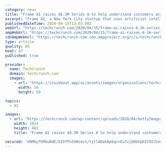 ```yaml
---
category: news
title: "Frame AI raises $6.3M Series A to help understand customers across channels"
excerpt: "Frame AI, a New York City startup that uses artificial intelligence and machine learning to help companies understand their customers better across multiple channels, announced a $6.3 million Series A investment today. G20 Ventures and Greycroft led the round together. Bill Wiberg, co-founder and partner at G20, will join Frame’s board under ..."
publishedDateTime: 2020-04-15T13:03:00Z
webUrl: "https://techcrunch.com/2020/04/15/frame-ai-raises-6-3m-series-a-to-help-understand-customers-across-channels/"
ampWebUrl: "https://techcrunch.com/2020/04/15/frame-ai-raises-6-3m-series-a-to-help-understand-customers-across-channels/amp/"
cdnAmpWebUrl: "https://techcrunch-com.cdn.ampproject.org/c/s/techcrunch.com/2020/04/15/frame-ai-raises-6-3m-series-a-to-help-understand-customers-across-channels/amp/"
type: article
quality: 85
heat: 87
published: true

provider:
  name: TechCrunch
  domain: techcrunch.com
  images:
    - url: "https://insideout.app/ai/assets/images/organizations/techcrunch.com-50x50.jpg"
      width: 50
      height: 50

topics:
  - AI

images:
  - url: "https://techcrunch.com/wp-content/uploads/2020/04/GettyImages-1136194804.jpg?w=1024"
    width: 1024
    height: 682
    title: "Frame AI raises $6.3M Series A to help understand customers across channels"

secured: "d9M6yTkMGuRdE/XZXfPn3VWvez1/tytlA0ak8p6qc+Eu7xjbBbVpbIC9IJSos9l4XaebW6DKXDfn9RjZRp6RM6HCNSRHwXgqk/Pxgxwb1aShKkQOKruljrFJY5O2uD0zDg2hGYJpOxoHj+aNcNB7RXs+Uwy8Rh2Y2Z1YglyHHk6Mgh15hhiacy/GePx5ZTXv9pho99cBah3CQ2Mw955dv6Rqz4qriL81P9nEg5tDRjHWiDYik2OCAxv1MLut7/FPzKHGmZ5YsmSQTIXoSV0A4S087DMIrZSDJWD7Daz557t73leG8F9tNEOSP2shbcUwx/xGfrXpFxyiLMk3GhSsxRWbUxlQUUznr3gUNxO2G0ugoC9kycKpn2toIBOPvMz/7n+4vy+11TnnpGtk8h50Dn0XgCr8z1jJqhiX7B+jdaNjNDFfHG7cjE/7QM8xqRJ4onaQ/qhEgJB/66QsoDrf21aqoKE1487UyzqjdBkUKhU=;iPQ3ggGpKw3A0B86CnxjtA=="
---
```


